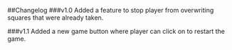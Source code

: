 
##Changelog
###v1.0
Added a feature to stop player from overwriting squares that were already taken.

###v1.1
Added a new game button where player can click on to restart the game.